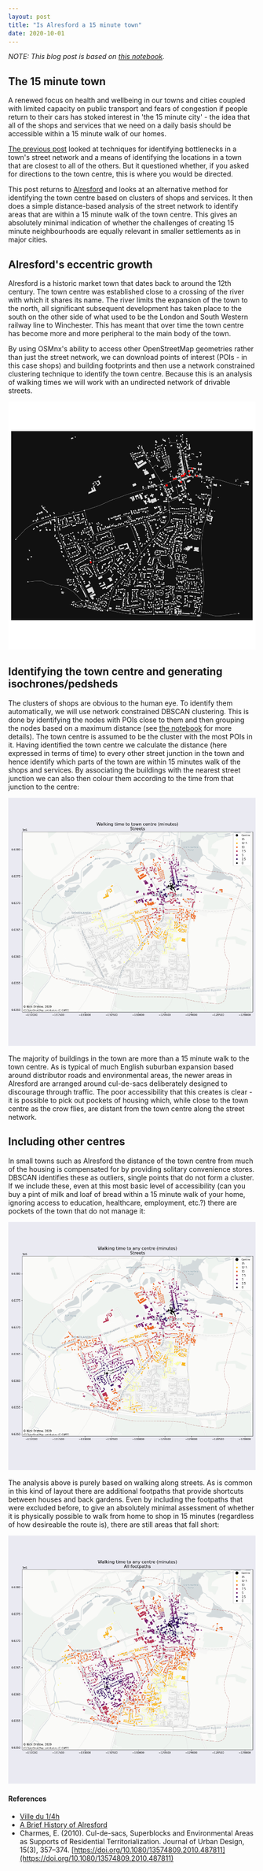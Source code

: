 ```yaml
---
layout: post
title: "Is Alresford a 15 minute town"
date: 2020-10-01
---
```


*NOTE: This blog post is based on [this notebook](https://github.com/AtelierLibre/blog_post_notebooks/blob/master/201001_Is_Alresford_a_15_minute_town.ipynb).*

## The 15 minute town

A renewed focus on health and wellbeing in our towns and cities coupled with limited capacity on public transport and fears of congestion if people return to their cars has stoked interest in 'the 15 minute city' - the idea that all of the shops and services that we need on a daily basis should be accessible within a 15 minute walk of our homes.

[The previous post](/blog/2020/09/28/Alresford_Street_centrality) looked at techniques for identifying bottlenecks in a town's street network and a means of identifying the locations in a town that are closest to all of the others. But it questioned whether, if you asked for directions to the town centre, this is where you would be directed.

This post returns to [Alresford](https://www.openstreetmap.org/#map=15/51.0871/-1.1655) and looks at an alternative method for identifying the town centre based on clusters of shops and services. It then does a simple distance-based analysis of the street network to identify areas that are within a 15 minute walk of the town centre. This gives an absolutely minimal indication of whether the challenges of creating 15 minute neighbourhoods are equally relevant in smaller settlements as in major cities.

## Alresford's eccentric growth

Alresford is a historic market town that dates back to around the 12th century. The town centre was established close to a crossing of the river with which it shares its name. The river limits the expansion of the town to the north, all significant subsequent development has taken place to the south on the other side of what used to be the London and South Western railway line to Winchester. This has meant that over time the town centre has become more and more peripheral to the main body of the town.

By using OSMnx's ability to access other OpenStreetMap geometries rather than just the street network, we can download points of interest (POIs - in this case shops) and building footprints and then use a network constrained clustering technique to identify the town centre. Because this is an analysis of walking times we will work with an undirected network of drivable streets.

![New Alresford network buildings pois](/images/New_Alresford_network_buildings_pois.png "New Alresford network buildings pois")

## Identifying the town centre and generating isochrones/pedsheds

The clusters of shops are obvious to the human eye. To identify them automatically, we will use network constrained DBSCAN clustering. This is done by identifying the nodes with POIs close to them and then grouping the nodes based on a maximum distance (see [the notebook](https://github.com/AtelierLibre/blog_post_notebooks/blob/master/201001_Is_Alresford_a_15_minute_town.ipynb) for more details). The town centre is assumed to be the cluster with the most POIs in it. Having identified the town centre we calculate the distance (here expressed in terms of time) to every other street junction in the town and hence identify which parts of the town are within 15 minutes walk of the shops and services. By associating the buildings with the nearest street junction we can also then colour them according to the time from that junction to the centre:

![New Alresford walking time to town centre](/images/New_Alresford_Walking_time_to_town_centre.png "New Alresford walking time to town centre")

The majority of buildings in the town are more than a 15 minute walk to the town centre. As is typical of much English suburban expansion based around distributor roads and environmental areas, the newer areas in Alresford are arranged around cul-de-sacs deliberately designed to discourage through traffic. The poor accessibility that this creates is clear - it is possible to pick out pockets of housing which, while close to the town centre as the crow flies, are distant from the town centre along the street network.

## Including other centres

In small towns such as Alresford the distance of the town centre from much of the housing is compensated for by providing solitary convenience stores. DBSCAN identifies these as outliers, single points that do not form a cluster. If we include these, even at this most basic level of accessibility (can you buy a pint of milk and loaf of bread within a 15 minute walk of your home, ignoring access to education, healthcare, employment, etc.?) there are pockets of the town that do not manage it:

![New Alresford walking time to any centre](/images/New_Alresford_Walking_time_to_any_centre.png "New Alresford walking time to any centre")

The analysis above is purely based on walking along streets. As is common in this kind of layout there are additional footpaths that provide shortcuts between houses and back gardens. Even by including the footpaths that were excluded before, to give an absolutely minimal assessment of whether it is physically possible to walk from home to shop in 15 minutes (regardless of how desireable the route is), there are still areas that fall short:

![New Alresford walking time to any centre all footpaths](/images/New_Alresford_Walking_time_to_any_centre_all_footpaths.png "New Alresford walking time to any centre all footpaths")

#### References

- [Ville du 1/4h](https://annehidalgo2020.com/thematique/ville-du-1-4h/)
- [A Brief History of Alresford](http://www.alresford.org/history.php)
- Charmes, E. (2010). Cul-de-sacs, Superblocks and Environmental Areas as Supports of Residential Territorialization. Journal of Urban Design, 15(3), 357–374. [https://doi.org/10.1080/13574809.2010.487811](https://doi.org/10.1080/13574809.2010.487811)
